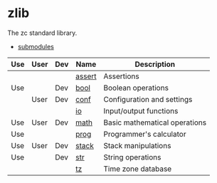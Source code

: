 # zlib

The zc standard library.

* [submodules](zlib-sub.md)

| Use | User | Dev | Name                           | Description
|-----|------|-----|--------------------------------|------------------
|     |      |     | [assert](zlib/assert.md)       | Assertions
| Use |      | Dev | [bool](zlib/bool.md)           | Boolean operations
|     | User | Dev | [conf](zlib/conf.md)           | Configuration and settings
|     |      |     | [io](zlib/io.md)               | Input/output functions
| Use | User | Dev | [math](zlib/math.md)           | Basic mathematical operations
| Use |      |     | [prog](zlib/prog.md)           | Programmer's calculator
| Use | User | Dev | [stack](zlib/stack.md)         | Stack manipulations
| Use |      | Dev | [str](zlib/str.md)             | String operations
|     |      |     | [tz](zlib/tz.md)               | Time zone database
